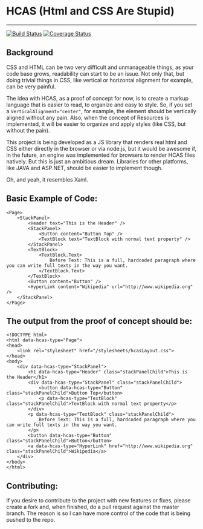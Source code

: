 # HCAS (Html and CSS Are Stupid)
--------------------------------
[![Build Status](https://travis-ci.org/ericmackrodt/hcas.svg?branch=master)](https://travis-ci.org/ericmackrodt/hcas) 
[![Coverage Status](https://coveralls.io/repos/github/ericmackrodt/hcas/badge.png?branch=master)](https://coveralls.io/github/ericmackrodt/hcas?branch=master)

Background
-----------

CSS and HTML can be two very difficult and unmanageable things, as your code base grows, readability can start to be an issue. Not only that, but doing trivial things in CSS, like vertical or horizontal alignment for example, can be very painful.

The idea with HCAS, as a proof of concept for now, is to create a markup language that is easier to read, to organize and easy to style. So, if you set a `VerticalAlignment="center"`, for example, the element should be vertically aligned without any pain. Also, when the concept of Resources is implemented, it will be easier to organize and apply styles (like CSS, but without the pain).

This project is being developed as a JS library that renders real html and CSS either directly in the browser or via node.js, but it would be awesome if, in the future, an engine was implemented for browsers to render HCAS files natively. But this is just an ambitious dream. Libraries for other platforms, like JAVA and ASP.NET, should be easier to implement though.

Oh, and yeah, it resembles Xaml.

Basic Example of Code:
-----------------------

```
<Page>
	<StackPanel>
		<Header text="This is the Header" />
	    <StackPanel>
	    	<Button content="Button Top" />
	    	<TextBlock text="TextBlock with normal text property" />
	    </StackPanel>
		<TextBlock>
			<TextBlock.Text>
				Before Text: This is a full, hardcoded paragraph where you can write full texts in the way you want.
			</TextBlock.Text>
		</TextBlock>
		<Button content="Button" />
		<HyperLink content="Wikipedia" url="http://www.wikipedia.org" />
	</StackPanel>
</Page>
```

The output from the proof of concept should be: 
-----------------------------------------

```
<!DOCTYPE html>
<html data-hcas-type="Page">
<head>
	<link rel="stylesheet" href="/stylesheets/hcasLayout.css">
</head>
<body>
    <div data-hcas-type="StackPanel">
        <h1 data-hcas-type="Header" class="stackPanelChild">This is the Header</h1>
        <div data-hcas-type="StackPanel" class="stackPanelChild">
            <button data-hcas-type="Button" class="stackPanelChild">Button Top</button>
            <p data-hcas-type="TextBlock" class="stackPanelChild">TextBlock with normal text property</p>
        </div>
        <p data-hcas-type="TextBlock" class="stackPanelChild">
            Before Text: This is a full, hardcoded paragraph where you can write full texts in the way you want.
        </p>
        <button data-hcas-type="Button" class="stackPanelChild">Button</button>
        <a data-hcas-type="HyperLink" href="http://www.wikipedia.org" class="stackPanelChild">Wikipedia</a>
    </div>
</body>
</html>
```

Contributing:
-------------

If you desire to contribute to the project with new features or fixes, please create a fork and, when finished, do a pull request against the master branch. The reason is so I can have more control of the code that is being pushed to the repo.
